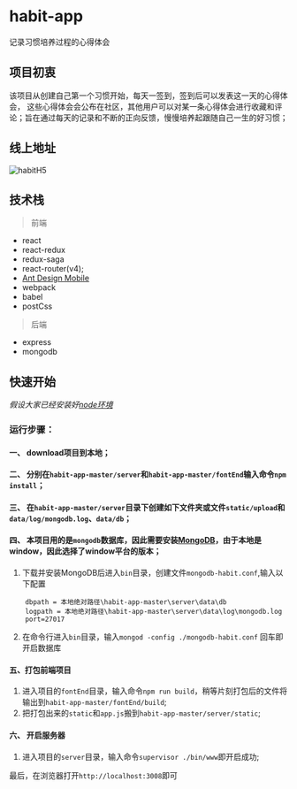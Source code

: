 

# habit-app
记录习惯培养过程的心得体会
<!-- [项目github地址](https://github.com/tsinglemon/habit-app) -->

## 项目初衷
该项目从创建自己第一个习惯开始，每天一签到，签到后可以发表这一天的心得体会，  这些心得体会会公布在社区，其他用户可以对某一条心得体会进行收藏和评论；旨在通过每天的记录和不断的正向反馈，慢慢培养起跟随自己一生的好习惯；  

## 线上地址
![habitH5](http://qiniuyun.open.tsinglemon.com/global/qr-habitH5.png)


## 技术栈
> 前端  

* react
* react-redux 
* redux-saga
* react-router(v4);  
* [Ant Design Mobile](https://mobile.ant.design/docs/react/introduce-cn)
* webpack
* babel
* postCss


> 后端  

* express
* mongodb

## 快速开始
*假设大家已经安装好[node环境](https://nodejs.org/zh-cn/download/)*

### 运行步骤：
#### 一、 download项目到本地；
#### 二、 分别在`habit-app-master/server`和`habit-app-master/fontEnd`输入命令`npm install`；
#### 三、 在`habit-app-master/server`目录下创建如下文件夹或文件`static/upload`和`data/log/mongodb.log`、`data/db`；
#### 四、 本项目用的是`mongodb`数据库，因此需要安装[MongoDB](https://www.mongodb.com/dr/fastdl.mongodb.org/win32/mongodb-win32-x86_64-2008plus-ssl-3.6.5-signed.msi/download)，由于本地是window，因此选择了window平台的版本；
1. 下载并安装MongoDB后进入`bin`目录，创建文件`mongodb-habit.conf`,输入以下配置
``` 
    dbpath = 本地绝对路径\habit-app-master\server\data\db
    logpath = 本地绝对路径\habit-app-master\server\data\log\mongodb.log
    port=27017
```
2. 在命令行进入`bin`目录，输入`mongod -config ./mongodb-habit.conf` 回车即开启数据库

#### 五、打包前端项目
1. 进入项目的`fontEnd`目录，输入命令`npm run build`，稍等片刻打包后的文件将输出到`habit-app-master/fontEnd/build`;
2. 把打包出来的`static`和`app.js`搬到`habit-app-master/server/static`;
#### 六、 开启服务器
1. 进入项目的`server`目录，输入命令`supervisor ./bin/www`即开启成功;

最后，在浏览器打开`http://localhost:3008`即可

